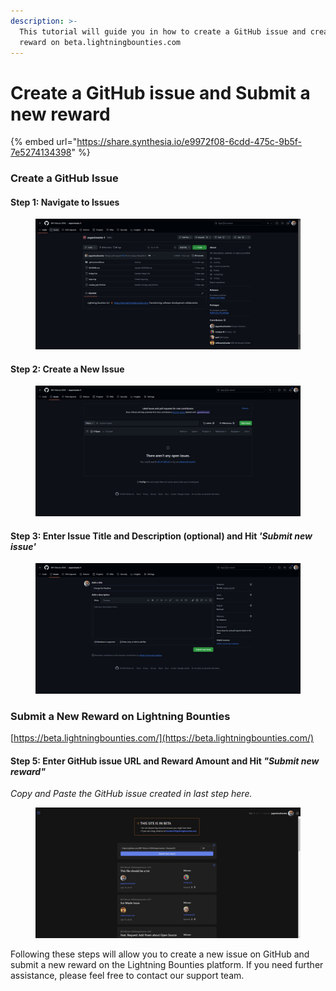 ```yaml
---
description: >-
  This tutorial will guide you in how to create a GitHub issue and create a
  reward on beta.lightningbounties.com
---
```


# Create a GitHub issue and Submit a new reward

{% embed url="https://share.synthesia.io/e9972f08-6cdd-475c-9b5f-7e5274134398" %}

### Create a GitHub Issue

#### Step 1: Navigate to Issues

<figure><img src="../.gitbook/assets/image (5).png" alt=""><figcaption></figcaption></figure>

#### Step 2: Create a New Issue

<figure><img src="../.gitbook/assets/image (6).png" alt=""><figcaption></figcaption></figure>

#### Step 3: Enter Issue Title and Description (optional) and Hit _'Submit new issue'_

<figure><img src="../.gitbook/assets/image (7).png" alt=""><figcaption></figcaption></figure>

### Submit a New Reward on Lightning Bounties

[https://beta.lightningbounties.com/](https://beta.lightningbounties.com/)

#### Step 5: Enter GitHub issue URL and Reward Amount and Hit _"Submit new reward"_

_Copy and Paste the GitHub issue created in last step here._

<figure><img src="../.gitbook/assets/image (3).png" alt=""><figcaption></figcaption></figure>

Following these steps will allow you to create a new issue on GitHub and submit a new reward on the Lightning Bounties platform. If you need further assistance, please feel free to contact our support team.
